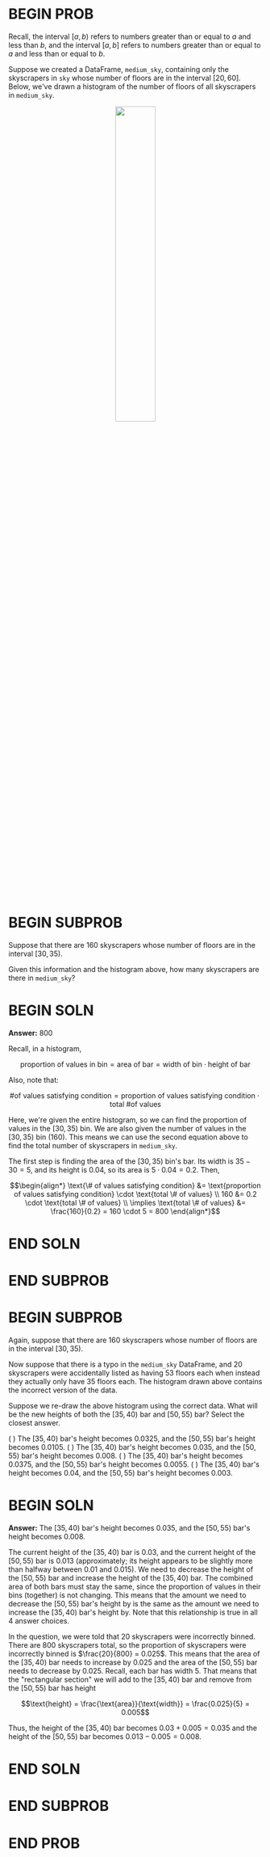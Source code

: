 # BEGIN PROB

Recall, the interval $[a, b)$ refers to numbers greater than or equal to $a$ and less than $b$, and the interval $[a, b]$ refers to numbers greater than or equal to $a$ and less than or equal to $b$.

Suppose we created a DataFrame, `medium_sky`, containing only the skyscrapers in `sky` whose number of floors are in the interval $[20, 60]$. Below, we've drawn a histogram of the number of floors of all skyscrapers in `medium_sky`.

<center><img src='../assets/images/wi22-midterm/floors-hist.png' width=40%></center>

# BEGIN SUBPROB

Suppose that there are 160 skyscrapers whose number of floors are in the interval $[30, 35)$.

Given this information and the histogram above, how many skyscrapers are there in `medium_sky`?

# BEGIN SOLN

**Answer:** 800

Recall, in a histogram,

$$\text{proportion of values in bin} = \text{area of bar} = \text{width of bin} \cdot \text{height of bar}$$

Also, note that:

$$\text{\# of values satisfying condition} = \text{proportion of values satisfying condition} \cdot \text{total \# of values}$$

Here, we're given the entire histogram, so we can find the proportion of values in the $[30, 35)$ bin. We are also given the number of values in the $[30, 35)$ bin (160). This means we can use the second equation above to find the total number of skyscrapers in `medium_sky`.

The first step is finding the area of the $[30, 35)$ bin's bar. Its width is $35-30 = 5$, and its height is $0.04$, so its area is $5 \cdot 0.04 = 0.2$. Then,

$$\begin{align*} \text{\# of values satisfying condition} &= \text{proportion of values satisfying condition} \cdot \text{total \# of values} \\ 160 &= 0.2 \cdot \text{total \# of values} \\ \implies \text{total \# of values} &= \frac{160}{0.2} = 160 \cdot 5 = 800 \end{align*}$$

# END SOLN

# END SUBPROB

# BEGIN SUBPROB

Again, suppose that there are 160 skyscrapers whose number of floors are in the interval $[30, 35)$.

Now suppose that there is a typo in the `medium_sky` DataFrame, and 20 skyscrapers were accidentally listed as having 53 floors each when instead they actually only have 35 floors each. The histogram drawn above contains the incorrect version of the data.

Suppose we re-draw the above histogram using the correct data. What will be the new heights of both the $[35, 40)$ bar and $[50, 55)$ bar? Select the closest answer.

( ) The $[35, 40)$ bar's height becomes 0.0325, and the $[50, 55)$ bar's height becomes 0.0105.
( ) The $[35, 40)$ bar's height becomes 0.035, and the $[50, 55)$ bar's height becomes 0.008.
( ) The $[35, 40)$ bar's height becomes 0.0375, and the $[50, 55)$ bar's height becomes 0.0055.
( ) The $[35, 40)$ bar's height becomes 0.04, and the $[50, 55)$ bar's height becomes 0.003.

# BEGIN SOLN

**Answer:** The $[35, 40)$ bar's height becomes 0.035, and the $[50, 55)$ bar's height becomes 0.008.

The current height of the $[35, 40)$ bar is 0.03, and the current height of the $[50, 55)$ bar is 0.013 (approximately; its height appears to be slightly more than halfway between 0.01 and 0.015). We need to decrease the height of the $[50, 55)$ bar and increase the height of the $[35, 40)$ bar. The combined area of both bars must stay the same, since the proportion of values in their bins (together) is not changing. This means that the amount we need to decrease the $[50, 55)$ bar's height by is the same as the amount we need to increase the $[35, 40)$ bar's height by. Note that this relationship is true in all 4 answer choices.

In the question, we were told that 20 skyscrapers were incorrectly binned. There are 800 skyscrapers total, so the proportion of skyscrapers were incorrectly binned is $\frac{20}{800} = 0.025$. This means that the area of the $[35, 40)$ bar needs to increase by 0.025 and the area of the $[50, 55)$ bar needs to decrease by 0.025. Recall, each bar has width 5. That means that the "rectangular section" we will add to the $[35, 40)$ bar and remove from the $[50, 55)$ bar has height

$$\text{height} = \frac{\text{area}}{\text{width}} = \frac{0.025}{5} = 0.005$$

Thus, the height of the $[35, 40)$ bar becomes $0.03 + 0.005 = 0.035$ and the height of the $[50, 55)$ bar becomes $0.013 - 0.005 = 0.008$.

# END SOLN

# END SUBPROB

# END PROB